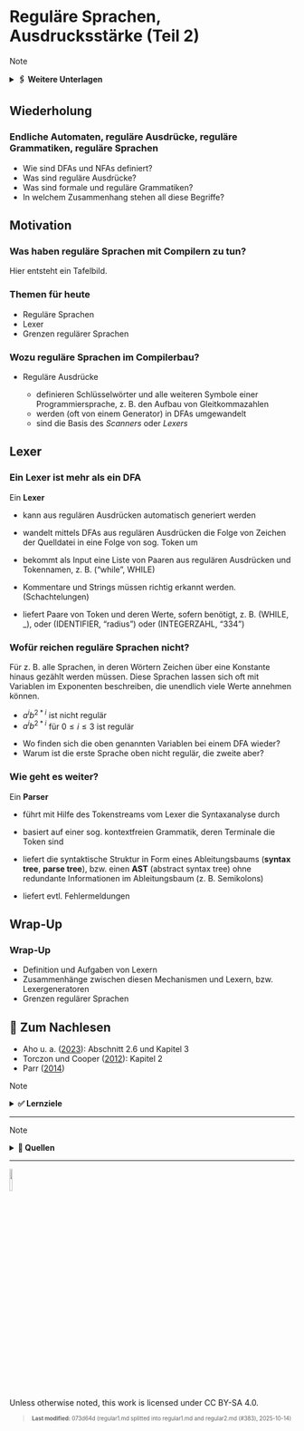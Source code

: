 # Reguläre Sprachen, Ausdrucksstärke (Teil 2)

> [!NOTE]
>
> <details>
>
> <summary><strong>🖇 Weitere Unterlagen</strong></summary>
>
> - [Annotierte Folien: Reguläre Sprachen,
>   Ausdrucksstärke](https://github.com/Compiler-CampusMinden/AnnotatedSlides/blob/master/lexing_regular.ann.ba.pdf)
>
> </details>

## Wiederholung

### Endliche Automaten, reguläre Ausdrücke, reguläre Grammatiken, reguläre Sprachen

- Wie sind DFAs und NFAs definiert?
- Was sind reguläre Ausdrücke?
- Was sind formale und reguläre Grammatiken?
- In welchem Zusammenhang stehen all diese Begriffe?

## Motivation

### Was haben reguläre Sprachen mit Compilern zu tun?

Hier entsteht ein Tafelbild.

### Themen für heute

- Reguläre Sprachen
- Lexer
- Grenzen regulärer Sprachen

### Wozu reguläre Sprachen im Compilerbau?

- Reguläre Ausdrücke

  - definieren Schlüsselwörter und alle weiteren Symbole einer
    Programmiersprache, z. B. den Aufbau von Gleitkommazahlen
  - werden (oft von einem Generator) in DFAs umgewandelt
  - sind die Basis des *Scanners* oder *Lexers*

## Lexer

### Ein Lexer ist mehr als ein DFA

Ein **Lexer**

- kann aus regulären Ausdrücken automatisch generiert werden

- wandelt mittels DFAs aus regulären Ausdrücken die Folge von Zeichen
  der Quelldatei in eine Folge von sog. Token um

- bekommt als Input eine Liste von Paaren aus regulären Ausdrücken und
  Tokennamen, z. B. (“while”, WHILE)

- Kommentare und Strings müssen richtig erkannt werden. (Schachtelungen)

- liefert Paare von Token und deren Werte, sofern benötigt, z. B.
  (WHILE, \_), oder (IDENTIFIER, “radius”) oder (INTEGERZAHL, “334”)

### Wofür reichen reguläre Sprachen nicht?

Für z. B. alle Sprachen, in deren Wörtern Zeichen über eine Konstante
hinaus gezählt werden müssen. Diese Sprachen lassen sich oft mit
Variablen im Exponenten beschreiben, die unendlich viele Werte annehmen
können.

- $`a^ib^{2*i}`$ ist nicht regulär
- $`a^ib^{2*i}`$ für $`0 \leq i \leq 3`$ ist regulär

<!-- -->

- Wo finden sich die oben genannten Variablen bei einem DFA wieder?
- Warum ist die erste Sprache oben nicht regulär, die zweite aber?

### Wie geht es weiter?

Ein **Parser**

- führt mit Hilfe des Tokenstreams vom Lexer die Syntaxanalyse durch

- basiert auf einer sog. kontextfreien Grammatik, deren Terminale die
  Token sind

- liefert die syntaktische Struktur in Form eines Ableitungsbaums
  (**syntax tree**, **parse tree**), bzw. einen **AST** (abstract syntax
  tree) ohne redundante Informationen im Ableitungsbaum (z. B.
  Semikolons)

- liefert evtl. Fehlermeldungen

## Wrap-Up

### Wrap-Up

- Definition und Aufgaben von Lexern
- Zusammenhänge zwischen diesen Mechanismen und Lexern, bzw.
  Lexergeneratoren
- Grenzen regulärer Sprachen

## 📖 Zum Nachlesen

- Aho u. a. ([2023](#ref-Aho2023)): Abschnitt 2.6 und Kapitel 3
- Torczon und Cooper ([2012](#ref-Torczon2012)): Kapitel 2
- Parr ([2014](#ref-Parr2014))

> [!NOTE]
>
> <details>
>
> <summary><strong>✅ Lernziele</strong></summary>
>
> - k1: Ich kenne die Aufgaben eines Lexers
> - k1: Ich kenne die Zusammenhänge zwischen DFAs, regulären Ausdrücken,
>   regulären Grammatiken und Lexern
> - k2: Ich kann für eine Beispielsprache begründen, warum sie nicht mit
>   einem der oben genannten Mechanismen beschrieben werden kann
>
> </details>

------------------------------------------------------------------------

> [!NOTE]
>
> <details>
>
> <summary><strong>👀 Quellen</strong></summary>
>
> <div id="refs" class="references csl-bib-body hanging-indent"
> entry-spacing="0">
>
> <div id="ref-Aho2023" class="csl-entry">
>
> Aho, A. V., M. S. Lam, R. Sethi, J. D. Ullman, und S. Bansal. 2023.
> *Compilers: Principles, Techniques, and Tools, Updated 2nd Edition by
> Pearson*. Pearson India.
> <https://learning.oreilly.com/library/view/compilers-principles-techniques/9789357054881/>.
>
> </div>
>
> <div id="ref-Parr2014" class="csl-entry">
>
> Parr, T. 2014. *The Definitive ANTLR 4 Reference*. Pragmatic
> Bookshelf.
> <https://learning.oreilly.com/library/view/the-definitive-antlr/9781941222621/>.
>
> </div>
>
> <div id="ref-Torczon2012" class="csl-entry">
>
> Torczon, L., und K. Cooper. 2012. *Engineering a Compiler*. Morgan
> Kaufmann.
> <https://learning.oreilly.com/library/view/engineering-a-compiler/9780080916613/>.
>
> </div>
>
> </div>
>
> </details>

------------------------------------------------------------------------

<img src="https://licensebuttons.net/l/by-sa/4.0/88x31.png" width="10%">

Unless otherwise noted, this work is licensed under CC BY-SA 4.0.

<blockquote><p><sup><sub><strong>Last modified:</strong> 073d64d (regular1.md splitted into regular1.md and regular2.md (#383), 2025-10-14)<br></sub></sup></p></blockquote>
